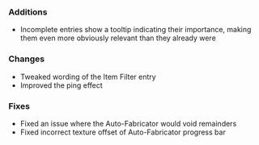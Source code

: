 ### Additions
- Incomplete entries show a tooltip indicating their importance, making them even more obviously relevant than they already were

### Changes
- Tweaked wording of the Item Filter entry
- Improved the ping effect

### Fixes
- Fixed an issue where the Auto-Fabricator would void remainders
- Fixed incorrect texture offset of Auto-Fabricator progress bar